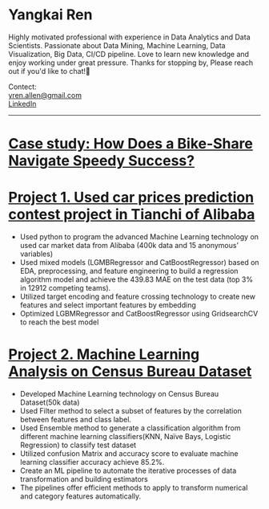 # Yangkai Ren 
      

Highly motivated professional with experience in Data Analytics and Data Scientists. Passionate about Data Mining, Machine Learning, Data Visualization, Big Data, CI/CD pipeline. Love to learn new knowledge and enjoy working under great pressure. Thanks for stopping by, Please reach out if you'd like to chat!👋

Contect:    
yren.allen@gmail.com    
[LinkedIn](https://www.linkedin.com/in/yangkai-ren-441b64145/)    
    
________________________________________________________________________________________________________________________________________________________________
# [Case study: How Does a Bike-Share Navigate Speedy Success?](https://github.com/YangkaiRen/Bike_Share_Analysis/blob/main/Bike-Share01.ipynb)



# [Project 1. Used car prices prediction contest project in Tianchi of Alibaba](https://github.com/YangkaiRen/used_car_DA)


*	Used python to program the advanced Machine Learning technology on used car market data from Alibaba (400k data and 15 anonymous’ variables)           
*	Used mixed models (LGMBRegressor and CatBoostRegressor) based on EDA, preprocessing, and feature engineering to build a regression algorithm model and achieve the 439.83 MAE on the test data (top 3% in 12912 competing teams).         
*	Utilized target encoding and feature crossing technology to create new features and select important features by embedding          
*	Optimized LGBMRegressor and CatBoostRegressor using GridsearchCV to reach the best model        





# [Project 2. Machine Learning Analysis on Census Bureau Dataset](https://github.com/YangkaiRen/Census-Bureau)


*	Developed Machine Learning technology on Census Bureau Dataset(50k data)            
*	Used Filter method to select a subset of features by the correlation between features and class label.            
*	Used Ensemble method to generate a classification algorithm from different machine learning classifiers(KNN, Naïve Bays, Logistic Regression) to classify test dataset        
*	Utilized confusion Matrix and accuracy score to evaluate machine learning classifier accuracy achieve 85.2%.            
*	Create an ML pipeline to automate the iterative processes of data transformation and building estimators          
*	The pipelines offer efficient methods to apply to transform numerical and category features automatically.        



  


